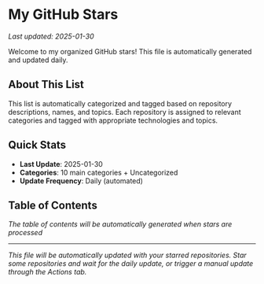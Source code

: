 # My GitHub Stars

*Last updated: 2025-01-30*

Welcome to my organized GitHub stars! This file is automatically generated and updated daily.

## About This List

This list is automatically categorized and tagged based on repository descriptions, names, and topics. Each repository is assigned to relevant categories and tagged with appropriate technologies and topics.

## Quick Stats

- **Last Update**: 2025-01-30
- **Categories**: 10 main categories + Uncategorized
- **Update Frequency**: Daily (automated)

## Table of Contents

*The table of contents will be automatically generated when stars are processed*

---

*This file will be automatically updated with your starred repositories. Star some repositories and wait for the daily update, or trigger a manual update through the Actions tab.*